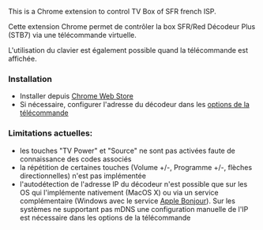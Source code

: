 This is a Chrome extension to control TV Box of SFR french ISP.

Cette extension Chrome permet de contrôler la box SFR/Red Décodeur Plus (STB7) via une télécommande virtuelle.

L'utilisation du clavier est également possible quand la télécommande est affichée.


### Installation
* Installer depuis [Chrome Web Store](https://chrome.google.com/webstore/detail/ioopfmbbhnhmojlejphdamlfimpfgdia)
* Si nécessaire, configurer l'adresse du décodeur dans les [options de la télécommande](chrome-extension://ioopfmbbhnhmojlejphdamlfimpfgdia/options.html)

### Limitations actuelles:
* les touches "TV Power" et "Source" ne sont pas activées faute de connaissance des codes associés
* la répétition de certaines touches (Volume +/-, Programme +/-, flèches directionnelles) n'est pas implémentée
* l'autodétection de l'adresse IP du décodeur n'est possible que sur les OS qui l'implémente nativement (MacOS X) ou via un service complémentaire (Windows avec le service [Apple Bonjour](https://support.apple.com/kb/DL999)). Sur les systèmes ne supportant pas mDNS une configuration manuelle de l'IP est nécessaire dans les options de la télécommande
